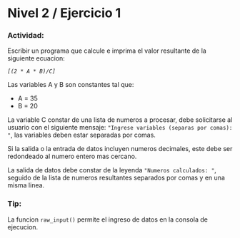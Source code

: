 # Nivel 2 / Ejercicio 1

### Actividad:
Escribir un programa que calcule e imprima el valor resultante de la siguiente ecuacion:

*`[(2 * A * B)/C]`*

Las variables A y B son constantes tal que:
- A = 35
- B = 20

La variable C constar de una lista de numeros a procesar, debe solicitarse al usuario con el siguiente mensaje: `"Ingrese variables (separas por comas): "`, las variables deben estar separadas por comas.

Si la salida o la entrada de datos incluyen numeros decimales, este debe ser redondeado al numero entero mas cercano.

La salida de datos debe constar de la leyenda `"Numeros calculados: "`, seguido de la lista de numeros resultantes separados por comas y en una misma linea.

### Tip:
La funcion `raw_input()` permite el ingreso de datos en la consola de ejecucion.
